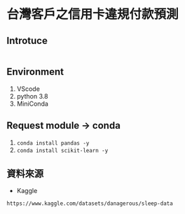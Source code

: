 # 台灣客戶之信用卡違規付款預測

## Introtuce
```

```
## Environment
1. VScode
2. python 3.8
3. MiniConda
## Request module -> conda
1. `conda install pandas -y`
2. `conda install scikit-learn -y`


## 資料來源
- Kaggle
```
https://www.kaggle.com/datasets/danagerous/sleep-data
```
